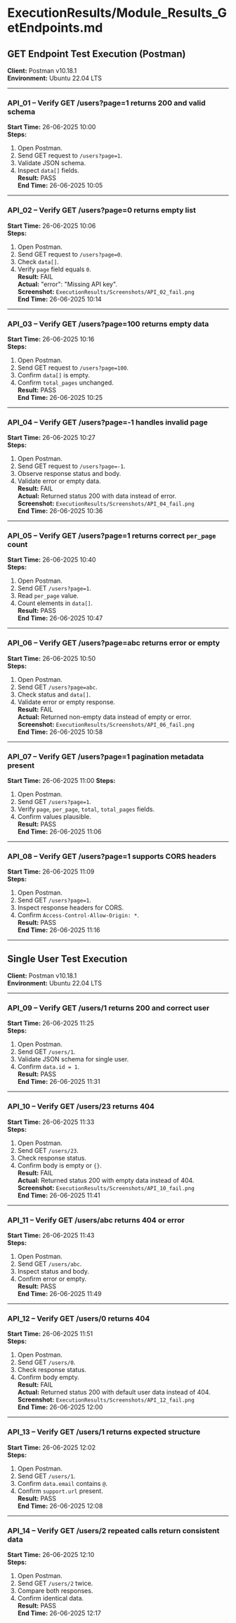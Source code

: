 # ExecutionResults/Module_Results_GetEndpoints.md

## GET Endpoint Test Execution (Postman)

**Client:** Postman v10.18.1  
**Environment:** Ubuntu 22.04 LTS  

---

### API_01 – Verify GET /users?page=1 returns 200 and valid schema
**Start Time:** 26-06-2025 10:00  
**Steps:**
1. Open Postman.  
2. Send GET request to `/users?page=1`.  
3. Validate JSON schema.  
4. Inspect `data[]` fields.  
**Result:** PASS  
**End Time:** 26-06-2025 10:05

---

### API_02 – Verify GET /users?page=0 returns empty list
**Start Time:** 26-06-2025 10:06  
**Steps:**
1. Open Postman.  
2. Send GET request to `/users?page=0`.  
3. Check `data[]`.  
4. Verify `page` field equals `0`.  
**Result:** FAIL  
**Actual:** "error": "Missing API key".  
**Screenshot:** `ExecutionResults/Screenshots/API_02_fail.png`  
**End Time:** 26-06-2025 10:14

---

### API_03 – Verify GET /users?page=100 returns empty data
**Start Time:** 26-06-2025 10:16  
**Steps:**
1. Open Postman.  
2. Send GET request to `/users?page=100`.  
3. Confirm `data[]` is empty.  
4. Confirm `total_pages` unchanged.  
**Result:** PASS  
**End Time:** 26-06-2025 10:25

---

### API_04 – Verify GET /users?page=-1 handles invalid page
**Start Time:** 26-06-2025 10:27  
**Steps:**
1. Open Postman.  
2. Send GET request to `/users?page=-1`.  
3. Observe response status and body.  
4. Validate error or empty data.  
**Result:** FAIL  
**Actual:** Returned status 200 with data instead of error.  
**Screenshot:** `ExecutionResults/Screenshots/API_04_fail.png`  
**End Time:** 26-06-2025 10:36

---

### API_05 – Verify GET /users?page=1 returns correct `per_page` count
**Start Time:** 26-06-2025 10:40  
**Steps:**
1. Open Postman.  
2. Send GET `/users?page=1`.  
3. Read `per_page` value.  
4. Count elements in `data[]`.  
**Result:** PASS  
**End Time:** 26-06-2025 10:47

---

### API_06 – Verify GET /users?page=abc returns error or empty
**Start Time:** 26-06-2025 10:50  
**Steps:**
1. Open Postman.  
2. Send GET `/users?page=abc`.  
3. Check status and `data[]`.  
4. Validate error or empty response.  
**Result:** FAIL  
**Actual:** Returned non-empty data instead of empty or error.  
**Screenshot:** `ExecutionResults/Screenshots/API_06_fail.png`  
**End Time:** 26-06-2025 10:58

---

### API_07 – Verify GET /users?page=1 pagination metadata present
**Start Time:** 26-06-2025 11:00
**Steps:**
1. Open Postman.  
2. Send GET `/users?page=1`.  
3. Verify `page`, `per_page`, `total`, `total_pages` fields.  
4. Confirm values plausible.  
**Result:** PASS  
**End Time:** 26-06-2025 11:06

---

### API_08 – Verify GET /users?page=1 supports CORS headers
**Start Time:** 26-06-2025 11:09  
**Steps:**
1. Open Postman.  
2. Send GET `/users?page=1`.  
3. Inspect response headers for CORS.  
4. Confirm `Access-Control-Allow-Origin: *`.  
**Result:** PASS  
**End Time:** 26-06-2025 11:16

---

## Single User Test Execution

**Client:** Postman v10.18.1  
**Environment:** Ubuntu 22.04 LTS  

---

### API_09 – Verify GET /users/1 returns 200 and correct user
**Start Time:** 26-06-2025 11:25  
**Steps:**
1. Open Postman.  
2. Send GET `/users/1`.  
3. Validate JSON schema for single user.  
4. Confirm `data.id = 1`.  
**Result:** PASS  
**End Time:** 26-06-2025 11:31

---

### API_10 – Verify GET /users/23 returns 404
**Start Time:** 26-06-2025 11:33  
**Steps:**
1. Open Postman.  
2. Send GET `/users/23`.  
3. Check response status.  
4. Confirm body is empty or `{}`.  
**Result:** FAIL  
**Actual:** Returned status 200 with empty data instead of 404.  
**Screenshot:** `ExecutionResults/Screenshots/API_10_fail.png`  
**End Time:** 26-06-2025 11:41

---

### API_11 – Verify GET /users/abc returns 404 or error
**Start Time:** 26-06-2025 11:43  
**Steps:**
1. Open Postman.  
2. Send GET `/users/abc`.  
3. Inspect status and body.  
4. Confirm error or empty.  
**Result:** PASS  
**End Time:** 26-06-2025 11:49

---

### API_12 – Verify GET /users/0 returns 404
**Start Time:** 26-06-2025 11:51  
**Steps:**
1. Open Postman.  
2. Send GET `/users/0`.  
3. Check response status.  
4. Confirm body empty.  
**Result:** FAIL  
**Actual:** Returned status 200 with default user data instead of 404.  
**Screenshot:** `ExecutionResults/Screenshots/API_12_fail.png`  
**End Time:** 26-06-2025 12:00

---

### API_13 – Verify GET /users/1 returns expected structure
**Start Time:** 26-06-2025 12:02  
**Steps:**
1. Open Postman.  
2. Send GET `/users/1`.  
3. Confirm `data.email` contains `@`.  
4. Confirm `support.url` present.  
**Result:** PASS  
**End Time:** 26-06-2025 12:08

---

### API_14 – Verify GET /users/2 repeated calls return consistent data
**Start Time:** 26-06-2025 12:10  
**Steps:**
1. Open Postman.  
2. Send GET `/users/2` twice.  
3. Compare both responses.  
4. Confirm identical data.  
**Result:** PASS  
**End Time:** 26-06-2025 12:17